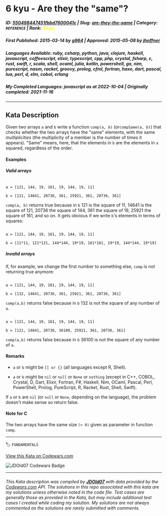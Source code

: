 # 6 kyu - Are they the "same"?

##### **ID**: [550498447451fbbd7600041c](https://www.codewars.com/kata/550498447451fbbd7600041c) | **Slug**: [are-they-the-same](https://www.codewars.com/kata/550498447451fbbd7600041c) | **Category**: `REFERENCE` | **Rank**: <span style="color:yellow">6 kyu</span>

##### **First Published**: 2015-03-14 ***by*** [g964](https://www.codewars.com/users/g964) | **Approved**: 2015-05-08 ***by*** [jhoffner](https://www.codewars.com/users/jhoffner)

##### **Languages Available**: ruby, csharp, python, java, clojure, haskell, javascript, coffeescript, elixir, typescript, cpp, php, crystal, fsharp, c, rust, swift, r, scala, shell, ocaml, julia, kotlin, powershell, go, nim, purescript, nasm, racket, groovy, prolog, cfml, fortran, haxe, dart, pascal, lua, perl, d, elm, cobol, erlang

##### **My Completed Languages**: javascript ***as at*** 2022-10-04 | **Originally completed**: 2021-11-16

---

## Kata Description


Given two arrays `a` and `b` write a function `comp(a, b)` (or`compSame(a, b)`) that checks whether the two arrays have the "same" elements, with the same *multiplicities* (the multiplicity of a member is the number of times it appears). "Same" means, here, that the elements in `b` are the elements in `a` squared, regardless of the order.



#### Examples

##### Valid arrays

```

a = [121, 144, 19, 161, 19, 144, 19, 11]  

b = [121, 14641, 20736, 361, 25921, 361, 20736, 361]

```

`comp(a, b)` returns true because in `b` 121 is the square of 11, 14641 is the square of 121, 20736 the square of 144, 361 the square of 19, 25921 the square of 161, and so on. It gets obvious if we write `b`'s elements in terms of squares:

```

a = [121, 144, 19, 161, 19, 144, 19, 11] 

b = [11*11, 121*121, 144*144, 19*19, 161*161, 19*19, 144*144, 19*19]

```

##### Invalid arrays

If, for example, we change the first number to something else, `comp` is not returning true anymore:

```

a = [121, 144, 19, 161, 19, 144, 19, 11]  

b = [132, 14641, 20736, 361, 25921, 361, 20736, 361]

```

`comp(a,b)` returns false because in `b` 132 is not the square of any number of `a`.

```

a = [121, 144, 19, 161, 19, 144, 19, 11]  

b = [121, 14641, 20736, 36100, 25921, 361, 20736, 361]

```

`comp(a,b)` returns false because in `b` 36100 is not the square of any number of `a`.



#### Remarks

- `a` or `b` might be `[] or {}` (all languages except R, Shell).

- `a` or `b` might be `nil` or `null` or `None` or `nothing` (except in C++, COBOL, Crystal, D, Dart, Elixir, Fortran, F#, Haskell, Nim, OCaml, Pascal, Perl, PowerShell, Prolog, PureScript, R, Racket, Rust, Shell, Swift). 



If `a` or `b` are `nil` (or `null` or `None`, depending on the language), the problem doesn't make sense so return false.



#### Note for C

The two arrays have the same size `(> 0)` given as parameter in function `comp`.



---


🏷 `FUNDAMENTALS`


[View this Kata on Codewars.com](https://www.codewars.com/kata/550498447451fbbd7600041c)

![](https://www.codewars.com/users/jdold07/badges/large "JDOld07 Codewars Badge")

---

###### *This Kata description was compiled by [**JDOld07**](https://tpstech.dev) with data provided by the [Codewars.com](https://www.codewars.com) API.  The solutions in this repo associated with this kata are my solutions unless otherwise noted in the code file.  Test cases are generally those as provided in the Kata, but may include additional test cases I created while coding my solution.  My solutions are not always commented as the solutions are rarely submitted with comments.*

